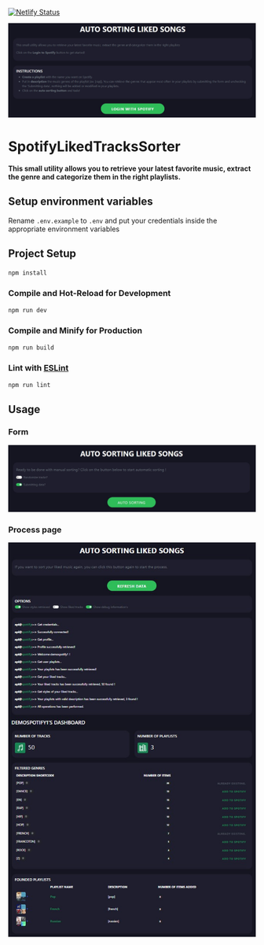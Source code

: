 [![Netlify Status](https://api.netlify.com/api/v1/badges/7963e4b5-269a-481e-a901-537704e8f050/deploy-status)](https://app.netlify.com/sites/auto-sorting-spotify-liked-songs/deploys)

![Home page](https://raw.githubusercontent.com/gcazin/auto-sort-spotify-liked-songs/main/public/images/home.jpg)

# SpotifyLikedTracksSorter

**This small utility allows you to retrieve your latest favorite music, extract the genre and categorize them in the right playlists.**

## Setup environment variables

Rename `.env.example` to `.env` and put your credentials inside the appropriate environment variables

## Project Setup

```sh
npm install
```

### Compile and Hot-Reload for Development

```sh
npm run dev
```

### Compile and Minify for Production

```sh
npm run build
```

### Lint with [ESLint](https://eslint.org/)

```sh
npm run lint
```

## Usage

### Form

![Form](https://raw.githubusercontent.com/gcazin/auto-sort-spotify-liked-songs/main/public/images/autosort-page.jpg)

### Process page

![Process page](https://raw.githubusercontent.com/gcazin/auto-sort-spotify-liked-songs/main/public/images/process.jpg)
